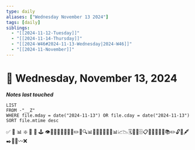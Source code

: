 ```yaml
---
type: daily
aliases: ["Wednesday November 13 2024"]
tags: [daily]
siblings:
  - "[[2024-11-12-Tuesday]]"
  - "[[2024-11-14-Thursday]]"
  - "[[2024-W46#2024-11-13-Wednesday|2024-W46]]"
  - "[[2024-11-November]]"
---
```

# 📅 Wednesday, November 13, 2024

***Notes last touched***
```dataview
LIST
FROM -"__Z"
WHERE file.mday = date("2024-11-13") OR file.cday = date("2024-11-13") SORT file.mtime desc
```


 ✅ 🍊 📊 ❇️  🍱 📝 🕹 👁🧽🏹👩‍🌾🚶🏻‍♂️✏️📝🔍📊🏃🏻‍♂️📃📄🧾📊📈📉🗓📆📅🗄📋📎🔖📖📏📐📚✏️🔓🔎🖋✒️📁📂〰️❌
